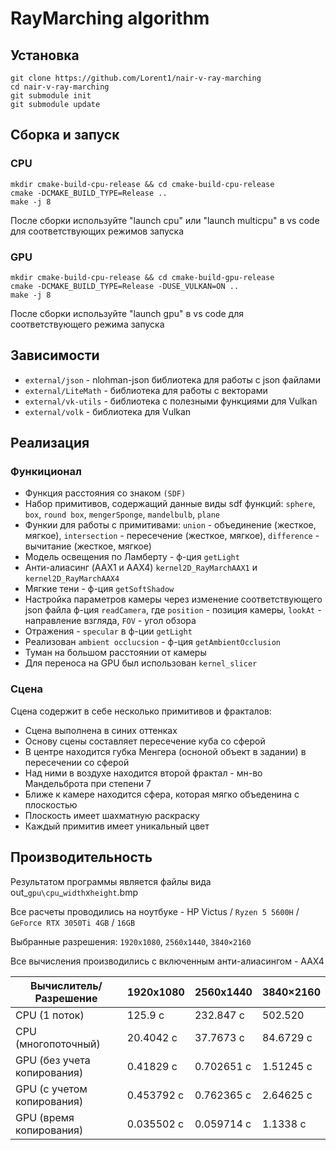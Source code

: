 # RayMarching algorithm

## Установка

```shell
git clone https://github.com/Lorent1/nair-v-ray-marching
cd nair-v-ray-marching
git submodule init
git submodule update
```

## Сборка и запуск

### CPU

``` shell
mkdir cmake-build-cpu-release && cd cmake-build-cpu-release
cmake -DCMAKE_BUILD_TYPE=Release ..
make -j 8
```

После сборки используйте "launch cpu" или "launch multicpu" в vs code для соответствующих режимов запуска

### GPU
```shell
mkdir cmake-build-cpu-release && cd cmake-build-gpu-release
cmake -DCMAKE_BUILD_TYPE=Release -DUSE_VULKAN=ON ..
make -j 8
```
После сборки используйте "launch gpu" в vs code для соответствующего режима запуска

## Зависимости
* `external/json` - nlohman-json библиотека для работы с json файлами
* `external/LiteMath` - библиотека для работы с векторами
* `external/vk-utils` - библиотека с полезными функциями для Vulkan
* `external/volk` - библиотека для Vulkan

## Реализация

### Функиционал

+ Функция расстояния со знаком `(SDF)`
+ Набор примитивов, содержащий данные виды sdf функций: `sphere`, `box`, `round box`, `mengerSponge`, `mandelbulb`, `plane`
+ Функии для работы с примитивами: `union` - объединение (жесткое, мягкое), `intersection` - пересечение (жесткое, мягкое), `difference` - вычитание (жесткое, мягкое)
+ Модель освещения по Ламберту - ф-ция `getLight`
+ Анти-алиасинг (AAX1 и AAX4) `kernel2D_RayMarchAAX1` и `kernel2D_RayMarchAAX4`
+ Мягкие тени - ф-ция `getSoftShadow`
+ Настройка параметров камеры через изменение соответствующего json файла ф-ция `readCamera`, где `position` - позиция камеры, `lookAt` - направление взгляда, `FOV` - угол обзора
+ Отражения - `specular` в ф-ции `getLight`
+ Реализован `ambient occlucsion` - ф-ция `getAmbientOcclusion`
+ Туман на большом расстоянии от камеры
+ Для переноса на GPU был использован `kernel_slicer`

### Сцена

Сцена содержит в себе несколько примитивов и фракталов:
   * Сцена выполнена в синих оттенках
   * Основу сцены составляет пересечение куба со сферой
   * В центре находится губка Менгера (осноной объект в задании) в пересечении со сферой
   * Над ними в воздухе находится второй фрактал - мн-во Мандельброта при степени 7
   * Ближе к камере находится сфера, которая мягко объеденина с плоскостью
   * Плоскость имеет шахматную раскраску
   * Каждый примитив имеет уникальный цвет

## Производительность

Результатом программы является файлы вида out_`gpu\cpu`_`width`x`height`.bmp

Все расчеты проводились на ноутбуке - HP Victus / `Ryzen 5 5600H` / `GeForce RTX 3050Ti 4GB` / `16GB`

Выбранные разрешения: `1920x1080`, `2560x1440`, `3840×2160`

Все вычисления производились с включенным анти-алиасингом - AAX4

| Вычислитель/Разрешение      | 1920x1080      | 2560x1440      | 3840×2160      |
| --------------------------- | -------------- | -------------- | -------------- |
| CPU (1 поток)               | 125.9 c        | 232.847 с      | 502.520        |
| CPU (многопоточный)         | 20.4042 с      | 37.7673 с      | 84.6729 с      |
| GPU (без учета копирования) | 0.41829 с      | 0.702651 с     | 1.51245 с      |
| GPU (с учетом копирования)  | 0.453792 с     | 0.762365 с     | 2.64625 с      |
| GPU (время копирования)     | 0.035502 с     | 0.059714 с     | 1.1338 с       |

